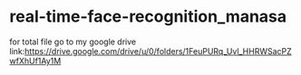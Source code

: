 # real-time-face-recognition_manasa



for total file go to my google drive
link:https://drive.google.com/drive/u/0/folders/1FeuPURq_Uvl_HHRWSacPZwfXhUf1Ay1M
